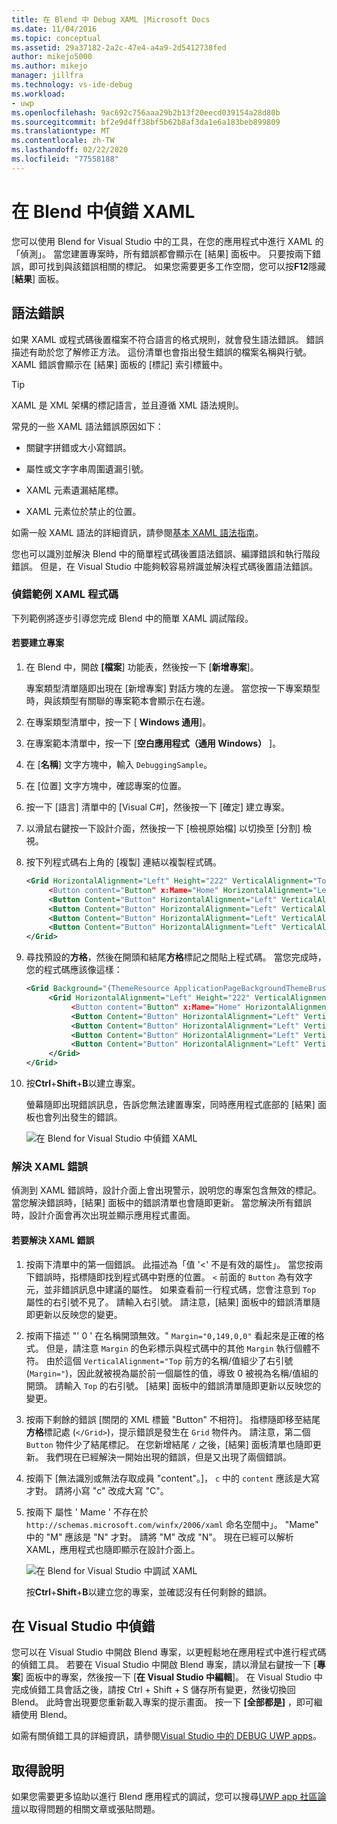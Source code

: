 ```yaml
---
title: 在 Blend 中 Debug XAML |Microsoft Docs
ms.date: 11/04/2016
ms.topic: conceptual
ms.assetid: 29a37182-2a2c-47e4-a4a9-2d5412738fed
author: mikejo5000
ms.author: mikejo
manager: jillfra
ms.technology: vs-ide-debug
ms.workload:
- uwp
ms.openlocfilehash: 9ac692c756aaa29b2b13f20eecd039154a28d80b
ms.sourcegitcommit: bf2e9d4ff38bf5b62b8af3da1e6a183beb899809
ms.translationtype: MT
ms.contentlocale: zh-TW
ms.lasthandoff: 02/22/2020
ms.locfileid: "77558188"
---
```

# <a name="debug-xaml-in-blend"></a>在 Blend 中偵錯 XAML

您可以使用 Blend for Visual Studio 中的工具，在您的應用程式中進行 XAML 的「偵測」。 當您建置專案時，所有錯誤都會顯示在 [結果] 面板中。 只要按兩下錯誤，即可找到與該錯誤相關的標記。 如果您需要更多工作空間，您可以按**F12**隱藏 [**結果**] 面板。

## <a name="syntax-errors"></a>語法錯誤

如果 XAML 或程式碼後置檔案不符合語言的格式規則，就會發生語法錯誤。 錯誤描述有助於您了解修正方法。 這份清單也會指出發生錯誤的檔案名稱與行號。 XAML 錯誤會顯示在 [結果] 面板的 [標記] 索引標籤中。

> [!TIP]
> XAML 是 XML 架構的標記語言，並且遵循 XML 語法規則。

常見的一些 XAML 語法錯誤原因如下：

- 關鍵字拼錯或大小寫錯誤。

- 屬性或文字字串周圍遺漏引號。

- XAML 元素遺漏結尾標。

- XAML 元素位於禁止的位置。

如需一般 XAML 語法的詳細資訊，請參閱[基本 XAML 語法指南](/windows/uwp/xaml-platform/xaml-syntax-guide)。

您也可以識別並解決 Blend 中的簡單程式碼後置語法錯誤、編譯錯誤和執行階段錯誤。 但是，在 Visual Studio 中能夠較容易辨識並解決程式碼後置語法錯誤。

### <a name="debugging-sample-xaml-code"></a>偵錯範例 XAML 程式碼

下列範例將逐步引導您完成 Blend 中的簡單 XAML 調試階段。

#### <a name="to-create-a-project"></a>若要建立專案

1. 在 Blend 中，開啟 **[檔案**] 功能表，然後按一下 [**新增專案**]。

    專案類型清單隨即出現在 [新增專案] 對話方塊的左邊。 當您按一下專案類型時，與該類型有關聯的專案範本會顯示在右邊。

2. 在專案類型清單中，按一下 [ **Windows 通用**]。

3. 在專案範本清單中，按一下 [**空白應用程式（通用 Windows）** ]。

4. 在 [**名稱**] 文字方塊中，輸入 `DebuggingSample`。

5. 在 [位置] 文字方塊中，確認專案的位置。

6. 按一下 [語言] 清單中的 [Visual C#]，然後按一下 [確定] 建立專案。

7. 以滑鼠右鍵按一下設計介面，然後按一下 [檢視原始檔] 以切換至 [分割] 檢視。

8. 按下列程式碼右上角的 [複製] 連結以複製程式碼。

   ```xml
   <Grid HorizontalAlignment="Left" Height="222" VerticalAlignment="Top>
        <Button content="Button" x:Mame="Home" HorizontalAlignment="Left" VerticalAlignment="Top"/>
        <Button Content="Button" HorizontalAlignment="Left" VerticalAlignment="Top" Margin="0,38,0,0">
        <Button Content="Button" HorizontalAlignment="Left" VerticalAlignment="Top" Margin="0,75,0,0"/>
        <Button Content="Button" HorizontalAlignment="Left" VerticalAlignment="Top" Margin="0,112,0,0"/>
        <Button Content="Button" HorizontalAlignment="Left" VerticalAlignment="Top Margin="0,149,0,0"/>
   </Grid>
   ```

9. 尋找預設的**方格**，然後在開頭和結尾**方格**標記之間貼上程式碼。 當您完成時，您的程式碼應該像這樣：

    ```xml
    <Grid Background="{ThemeResource ApplicationPageBackgroundThemeBrush}">
         <Grid HorizontalAlignment="Left" Height="222" VerticalAlignment="Top>
              <Button content="Button" x:Mame="Home" HorizontalAlignment="Left" VerticalAlignment="Top"/>
              <Button Content="Button" HorizontalAlignment="Left" VerticalAlignment="Top" Margin="0,38,0,0">
              <Button Content="Button" HorizontalAlignment="Left" VerticalAlignment="Top" Margin="0,75,0,0"/>
              <Button Content="Button" HorizontalAlignment="Left" VerticalAlignment="Top" Margin="0,112,0,0"/>
              <Button Content="Button" HorizontalAlignment="Left" VerticalAlignment="Top Margin="0,149,0,0"/>
         </Grid>
    </Grid>
    ```

10. 按**Ctrl**+**Shift**+**B**以建立專案。

    螢幕隨即出現錯誤訊息，告訴您無法建置專案，同時應用程式底部的 [結果] 面板也會列出發生的錯誤。

    ![在 Blend for Visual Studio 中偵錯 XAML](../debugger/media/blend_debugxaml_xaml.png "blend_debugXAML_XAML")

### <a name="resolve-xaml-errors"></a>解決 XAML 錯誤

偵測到 XAML 錯誤時，設計介面上會出現警示，說明您的專案包含無效的標記。 當您解決錯誤時，[結果] 面板中的錯誤清單也會隨即更新。 當您解決所有錯誤時，設計介面會再次出現並顯示應用程式畫面。

#### <a name="to-resolve-the-xaml-errors"></a>若要解決 XAML 錯誤

1. 按兩下清單中的第一個錯誤。 此描述為「值 '<' 不是有效的屬性」。 當您按兩下錯誤時，指標隨即找到程式碼中對應的位置。 `<` 前面的 `Button` 為有效字元，並非錯誤訊息中建議的屬性。 如果查看前一行程式碼，您會注意到 `Top` 屬性的右引號不見了。 請輸入右引號。 請注意，[結果] 面板中的錯誤清單隨即更新以反映您的變更。

2. 按兩下描述 "' 0 ' 在名稱開頭無效。" `Margin="0,149,0,0"` 看起來是正確的格式。 但是，請注意 `Margin` 的色彩標示與程式碼中的其他 `Margin` 執行個體不符。 由於這個 `VerticalAlignment="Top` 前方的名稱/值組少了右引號 (`Margin="`)，因此就被視為屬於前一個屬性的值，導致 0 被視為名稱/值組的開頭。 請輸入 `Top` 的右引號。 [結果] 面板中的錯誤清單隨即更新以反映您的變更。

3. 按兩下剩餘的錯誤 [關閉的 XML 標籤 "Button" 不相符]。 指標隨即移至結尾**方格**標記處 (`</Grid>`)，提示錯誤是發生在 `Grid` 物件內。 請注意，第二個 `Button` 物件少了結尾標記。 在您新增結尾 `/` 之後，[結果] 面板清單也隨即更新。 我們現在已經解決一開始出現的錯誤，但是又出現了兩個錯誤。

4. 按兩下 [無法識別或無法存取成員 "content"。]， `c` 中的 `content` 應該是大寫才對。 請將小寫 "c" 改成大寫 "C"。

5. 按兩下 屬性 ' Mame ' 不存在於 `http://schemas.microsoft.com/winfx/2006/xaml` 命名空間中」。 "Mame" 中的 "M" 應該是 "N" 才對。 請將 "M" 改成 "N"。 現在已經可以解析 XAML，應用程式也隨即顯示在設計介面上。

    ![在 Blend for Visual Studio 中調試 XAML](../debugger/media/blend_debugartboard_xaml.png "blend_debugArtboard_XAML")

    按**Ctrl**+**Shift**+**B**以建立您的專案，並確認沒有任何剩餘的錯誤。

## <a name="debug-in-visual-studio"></a>在 Visual Studio 中偵錯

您可以在 Visual Studio 中開啟 Blend 專案，以更輕鬆地在應用程式中進行程式碼的偵錯工具。 若要在 Visual Studio 中開啟 Blend 專案，請以滑鼠右鍵按一下 [**專案**] 面板中的專案，然後按一下 [**在 Visual Studio 中編輯**]。 在 Visual Studio 中完成偵錯工具會話之後，請按 Ctrl + Shift + S 儲存所有變更，然後切換回 Blend。 此時會出現要您重新載入專案的提示畫面。 按一下 **[全部都是]** ，即可繼續使用 Blend。

如需有關偵錯工具的詳細資訊，請參閱[Visual Studio 中的 DEBUG UWP apps](../debugger/debugging-windows-store-and-windows-universal-apps.md)。

## <a name="get-help"></a>取得說明

如果您需要更多協助以進行 Blend 應用程式的調試，您可以搜尋[UWP app 社區論壇](https://social.msdn.microsoft.com/Forums/windowsapps/home?category=windowsapps)以取得問題的相關文章或張貼問題。

